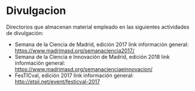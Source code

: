 # Divulgacion

Directorios que almacenan material empleado en las siguientes actividades de divulgación:

- Semana de la Ciencia de Madrid, edición 2017
		link información general: https://www.madrimasd.org/semanaciencia2017/
- Semana de la Ciencia e Innovación de Madrid, edición 2018
		link información general: https://www.madrimasd.org/semanacienciaeinnovacion/
- FesTICval, edición 2017
		link información general: http://etsii.net/event/festicval-2017
